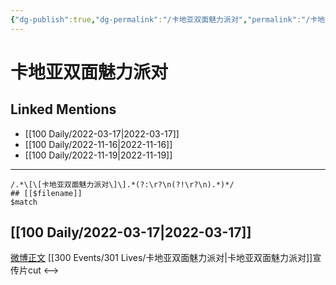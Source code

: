 ```yaml
---
{"dg-publish":true,"dg-permalink":"/卡地亚双面魅力派对","permalink":"/卡地亚双面魅力派对/"}
---
```


# 卡地亚双面魅力派对

## Linked Mentions
- [[100 Daily/2022-03-17\|2022-03-17]]
- [[100 Daily/2022-11-16\|2022-11-16]]
- [[100 Daily/2022-11-19\|2022-11-19]]


---

```expander
/.*\[\[卡地亚双面魅力派对\]\].*(?:\r?\n(?!\r?\n).*)*/
## [[$filename]]
$match
```
## [[100 Daily/2022-03-17\|2022-03-17]]

[微博正文](https://weibo.com/detail/4748132598683041) [[300 Events/301 Lives/卡地亚双面魅力派对\|卡地亚双面魅力派对]]宣传片cut
<-->
